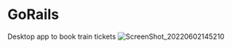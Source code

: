 # GoRails
Desktop app to book train tickets
![ScreenShot_20220602145210](https://user-images.githubusercontent.com/29560537/171635657-79c8cfc0-49d7-4626-9217-eda6275d8b2a.png)
